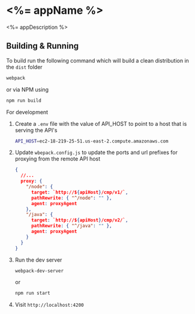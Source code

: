 # <%= appName %> #

<%= appDescription %>

## Building & Running ##

To build run the following command which will build a clean distribution in the `dist` folder

``` sh
webpack
```
or via NPM using
```sh
npm run build
```

For development 

1. Create a `.env` file with the value of API_HOST to point to a host that is serving the API's
   ```sh
   API_HOST=ec2-18-219-25-51.us-east-2.compute.amazonaws.com
   ```
2. Update `wbepack.config.js` to update the ports and url prefixes for proxying from the remote API host
   ```json
   {
     //...
     proxy: {
       "/node": {
         target: `http://${apiHost}/cmp/v1/`,
         pathRewrite: { "^/node": "" },
         agent: proxyAgent
       },
       "/java": {
         target: `http://${apiHost}/cmp/v2/`,
         pathRewrite: { "^/java": "" },
         agent: proxyAgent
       }
     }
   }
   ```
3. Run the dev server
   ```sh
   webpack-dev-server
   ```
   or 
   ```sh
   npm run start
   ```
4. Visit `http://localhost:4200`
